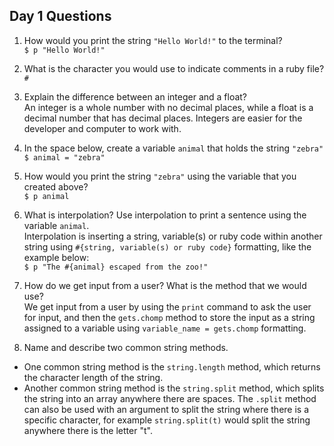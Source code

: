 ## Day 1 Questions

1. How would you print the string `"Hello World!"` to the terminal?  
`$ p "Hello World!"`

1. What is the character you would use to indicate comments in a ruby file?  
`#`

1. Explain the difference between an integer and a float?  
An integer is a whole number with no decimal places, while a float is a decimal number that has decimal places. Integers are easier for the developer and computer to work with.

1. In the space below, create a variable `animal` that holds the string `"zebra"`  
`$ animal = "zebra"`

1. How would you print the string `"zebra"` using the variable that you created above?  
`$ p animal`

1. What is interpolation? Use interpolation to print a sentence using the variable `animal`.  
Interpolation is inserting a string, variable(s) or ruby code within another string using `#{string, variable(s) or ruby code}` formatting, like the example below:  
`$ p "The #{animal} escaped from the zoo!"`

1. How do we get input from a user? What is the method that we would use?  
We get input from a user by using the `print` command to ask the user for input, and then the `gets.chomp` method to store the input as a string assigned to a variable using `variable_name = gets.chomp` formatting.

1. Name and describe two common string methods.  
* One common string method is the `string.length` method, which returns the character length of the string.
* Another common string method is the `string.split` method, which splits the string into an array anywhere there are spaces. The `.split` method can also be used with an argument to split the string where there is a specific character, for example `string.split(t)` would split the string anywhere there is the letter "t".
